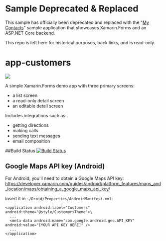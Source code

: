 # Sample Deprecated & Replaced

This sample has officially been deprecated and replaced with the "[My Contacts](https://github.com/xamarin/app-contacts)" sample application that showcases Xamarin.Forms and an ASP.NET Core backend.

This repo is left here for historical purposes, back links, and is read-only.

# app-customers
<img src="https://raw.githubusercontent.com/xamarin/app-customers/master/Screenshots/Customers_Screens.jpg" />

A simple Xamarin.Forms demo app with three primary screens:

* a list screen
* a read-only detail screen
* an editable detail screen

Includes integrations such as:

* getting directions
* making calls
* sending text messages
* email composition

##Build Status
[![Build Status](https://www.bitrise.io/app/7210fb7015b6b6b6.svg?token=y5K_xmtDXKdEzUprMqbWTg&branch=master)](https://www.bitrise.io/app/7210fb7015b6b6b6)

## Google Maps API key (Android)
For Android, you'll need to obtain a Google Maps API key:
https://developer.xamarin.com/guides/android/platform_features/maps_and_location/maps/obtaining_a_google_maps_api_key/

Insert it in `~/Droid/Properties/AndroidManifest.xml`:

    <application android:label="Customers" android:theme="@style/CustomersTheme">\
      ...
      <meta-data android:name="com.google.android.geo.API_KEY" android:value="[YOUR API KEY HERE]" />
      ...
    </application>

